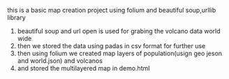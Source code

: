 this is a basic map creation project using folium and beautiful soup,urllib library
1. beautiful soup and url open is used for grabing the volcano data world wide 
2. then we stored the data using padas in csv format for further use
3. then using folium we created map layers of population(usign geo jeson and world.json) and volcanos
4. and stored the multilayered map in demo.html